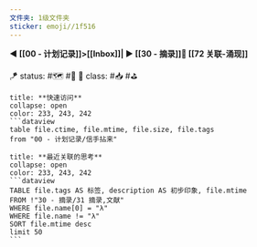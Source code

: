 ```yaml
---
文件夹: 1级文件夹
sticker: emoji//1f516
---
```


**◀️ [[00 - 计划记录]]>[[Inbox]]| ▶️ [[30 - 摘录]]📎 [[72 关联-涌现]]**

🪁 status: #🗺️ #🔖
🎏 class: #📥 #⛳ 


```ad-todo
title: **快速访问**
collapse: open
color: 233, 243, 242
```dataview
table file.ctime, file.mtime, file.size, file.tags
from "00 - 计划记录/信手拈来"
```

````ad-todo
title: **最近关联的思考**
collapse: open
color: 233, 243, 242
```dataview
TABLE file.tags AS 标签, description AS 初步印象, file.mtime
FROM !"30 - 摘录/31 摘录,文献"
WHERE file.name[0] = "λ"
WHERE file.name != "λ"
SORT file.mtime desc
limit 50
```
````